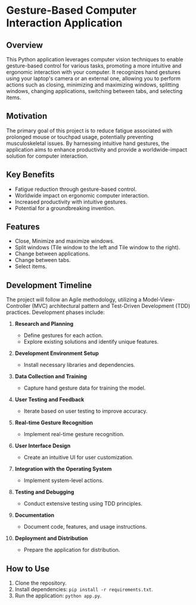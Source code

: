 # Gesture-Based Computer Interaction Application

## Overview

This Python application leverages computer vision techniques to enable gesture-based control for various tasks, promoting a more intuitive and ergonomic interaction with your computer. It recognizes hand gestures using your laptop's camera or an external one, allowing you to perform actions such as closing, minimizing and maximizing windows, splitting windows, changing applications, switching between tabs, and selecting items.

## Motivation

The primary goal of this project is to reduce fatigue associated with prolonged mouse or touchpad usage, potentially preventing musculoskeletal issues. By harnessing intuitive hand gestures, the application aims to enhance productivity and provide a worldwide-impact solution for computer interaction.

## Key Benefits

- Fatigue reduction through gesture-based control.
- Worldwide impact on ergonomic computer interaction.
- Increased productivity with intuitive gestures.
- Potential for a groundbreaking invention.

## Features

- Close, Minimize and maximize windows.
- Split windows (Tile window to the left and Tile window to the right).
- Change between applications.
- Change between tabs.
- Select items.

## Development Timeline

The project will follow an Agile methodology, utilizing a Model-View-Controller (MVC) architectural pattern and Test-Driven Development (TDD) practices. Development phases include:

1. **Research and Planning**
   - Define gestures for each action.
   - Explore existing solutions and identify unique features.

2. **Development Environment Setup**
   - Install necessary libraries and dependencies.

3. **Data Collection and Training**
   - Capture hand gesture data for training the model.

4. **User Testing and Feedback**
   - Iterate based on user testing to improve accuracy.

5. **Real-time Gesture Recognition**
   - Implement real-time gesture recognition.

6. **User Interface Design**
   - Create an intuitive UI for user customization.

7. **Integration with the Operating System**
   - Implement system-level actions.

8. **Testing and Debugging**
   - Conduct extensive testing using TDD principles.

9. **Documentation**
   - Document code, features, and usage instructions.

10. **Deployment and Distribution**
    - Prepare the application for distribution.

## How to Use

1. Clone the repository.
2. Install dependencies: `pip install -r requirements.txt`.
3. Run the application: `python app.py`.



